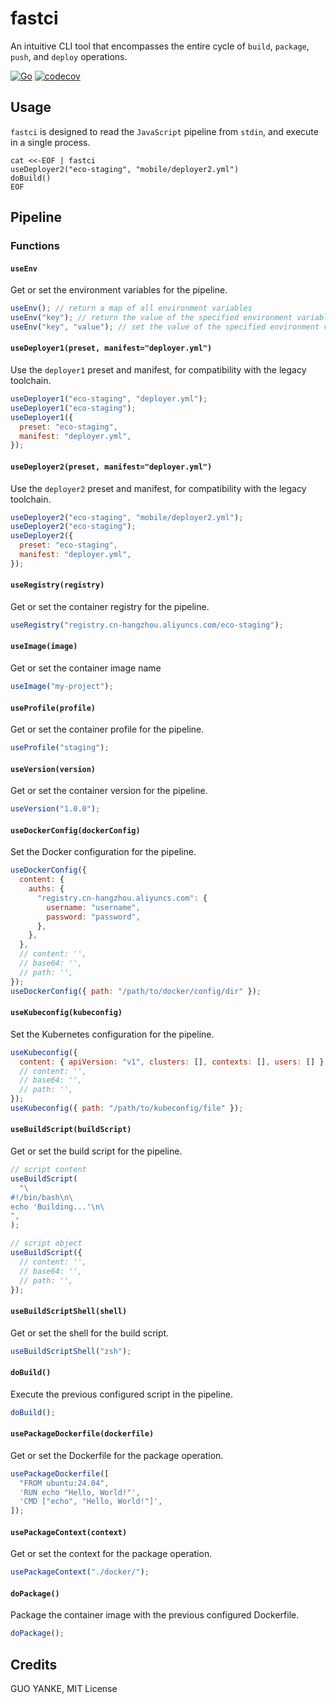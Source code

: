 # fastci

An intuitive CLI tool that encompasses the entire cycle of `build`, `package`, `push`, and `deploy` operations.

[![Go](https://github.com/yankeguo/fastci/actions/workflows/go.yml/badge.svg)](https://github.com/yankeguo/fastci/actions/workflows/go.yml)
[![codecov](https://codecov.io/gh/yankeguo/fastci/graph/badge.svg?token=91hTz3G4x3)](https://codecov.io/gh/yankeguo/fastci)

## Usage

`fastci` is designed to read the `JavaScript` pipeline from `stdin`, and execute in a single process.

```shell
cat <<-EOF | fastci
useDeployer2("eco-staging", "mobile/deployer2.yml")
doBuild()
EOF
```

## Pipeline

### Functions

#### `useEnv`

Get or set the environment variables for the pipeline.

```javascript
useEnv(); // return a map of all environment variables
useEnv("key"); // return the value of the specified environment variable
useEnv("key", "value"); // set the value of the specified environment variable
```

#### `useDeployer1(preset, manifest="deployer.yml")`

Use the `deployer1` preset and manifest, for compatibility with the legacy toolchain.

```javascript
useDeployer1("eco-staging", "deployer.yml");
useDeployer1("eco-staging");
useDeployer1({
  preset: "eco-staging",
  manifest: "deployer.yml",
});
```

#### `useDeployer2(preset, manifest="deployer.yml")`

Use the `deployer2` preset and manifest, for compatibility with the legacy toolchain.

```javascript
useDeployer2("eco-staging", "mobile/deployer2.yml");
useDeployer2("eco-staging");
useDeployer2({
  preset: "eco-staging",
  manifest: "deployer.yml",
});
```

#### `useRegistry(registry)`

Get or set the container registry for the pipeline.

```javascript
useRegistry("registry.cn-hangzhou.aliyuncs.com/eco-staging");
```

#### `useImage(image)`

Get or set the container image name

```javascript
useImage("my-project");
```

#### `useProfile(profile)`

Get or set the container profile for the pipeline.

```javascript
useProfile("staging");
```

#### `useVersion(version)`

Get or set the container version for the pipeline.

```javascript
useVersion("1.0.0");
```

#### `useDockerConfig(dockerConfig)`

Set the Docker configuration for the pipeline.

```javascript
useDockerConfig({
  content: {
    auths: {
      "registry.cn-hangzhou.aliyuncs.com": {
        username: "username",
        password: "password",
      },
    },
  },
  // content: '',
  // base64: '',
  // path: '',
});
useDockerConfig({ path: "/path/to/docker/config/dir" });
```

#### `useKubeconfig(kubeconfig)`

Set the Kubernetes configuration for the pipeline.

```javascript
useKubeconfig({
  content: { apiVersion: "v1", clusters: [], contexts: [], users: [] },
  // content: '',
  // base64: '',
  // path: '',
});
useKubeconfig({ path: "/path/to/kubeconfig/file" });
```

#### `useBuildScript(buildScript)`

Get or set the build script for the pipeline.

```javascript
// script content
useBuildScript(
  "\
#!/bin/bash\n\
echo 'Building...'\n\
",
);

// script object
useBuildScript({
  // content: '',
  // base64: '',
  // path: '',
});
```

#### `useBuildScriptShell(shell)`

Get or set the shell for the build script.

```javascript
useBuildScriptShell("zsh");
```

#### `doBuild()`

Execute the previous configured script in the pipeline.

```javascript
doBuild();
```

#### `usePackageDockerfile(dockerfile)`

Get or set the Dockerfile for the package operation.

```javascript
usePackageDockerfile([
  "FROM ubuntu:24.04",
  'RUN echo "Hello, World!"',
  'CMD ["echo", "Hello, World!"]',
]);
```

#### `usePackageContext(context)`

Get or set the context for the package operation.

```javascript
usePackageContext("./docker/");
```

#### `doPackage()`

Package the container image with the previous configured Dockerfile.

```javascript
doPackage();
```

## Credits

GUO YANKE, MIT License
